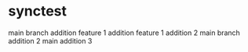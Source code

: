 # synctest 
main branch addition
feature 1 addition
feature 1 addition 2
main branch addition 2
main addition 3